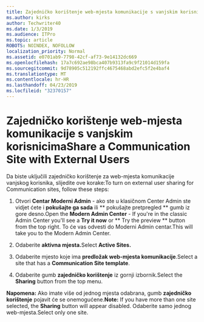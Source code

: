 ```yaml
---
title: Zajedničko korištenje web-mjesta komunikacije s vanjskim korisnicima
ms.author: kirks
author: Techwriter40
ms.date: 1/3/2019
ms.audience: ITPro
ms.topic: article
ROBOTS: NOINDEX, NOFOLLOW
localization_priority: Normal
ms.assetid: e0701ab9-7798-42cf-af73-9e14132dc669
ms.openlocfilehash: 17a7c692ae98bca407b9313fa9c9f21014d159fa
ms.sourcegitcommit: 9d78905c512192ffc4675468abd2efc5f2e4baf4
ms.translationtype: MT
ms.contentlocale: hr-HR
ms.lasthandoff: 04/23/2019
ms.locfileid: "32370157"
---
```

# <a name="share-a-communication-site-with-external-users"></a><span data-ttu-id="abe18-102">Zajedničko korištenje web-mjesta komunikacije s vanjskim korisnicima</span><span class="sxs-lookup"><span data-stu-id="abe18-102">Share a Communication Site with External Users</span></span>

<span data-ttu-id="abe18-103">Da biste uključili zajedničko korištenje za web-mjesta komunikacije vanjskog korisnika, slijedite ove korake:</span><span class="sxs-lookup"><span data-stu-id="abe18-103">To turn on external user sharing for Communication sites, follow these steps:</span></span> 
  
1. <span data-ttu-id="abe18-104">Otvori **Centar Moderni Admin** - ako ste u klasičnom Center Admin ste vidjet ćete i **pokušajte ga sada** ili \*\* pokušajte pretpregled \*\* gumb iz gore desno.</span><span class="sxs-lookup"><span data-stu-id="abe18-104">Open the **Modern Admin Center** - If you're in the classic Admin Center you'll see a **Try it now** or \*\* Try the preview \*\* button from the top right.</span></span> <span data-ttu-id="abe18-105">To će vas odvesti do Moderni Admin centar.</span><span class="sxs-lookup"><span data-stu-id="abe18-105">This will take you to the Modern Admin Center.</span></span> 
  
2. <span data-ttu-id="abe18-106">Odaberite **aktivna mjesta.**</span><span class="sxs-lookup"><span data-stu-id="abe18-106">Select **Active Sites.**</span></span>
  
3. <span data-ttu-id="abe18-107">Odaberite mjesto koje ima **predložak web-mjesta komunikacije**.</span><span class="sxs-lookup"><span data-stu-id="abe18-107">Select a site that has a **Communication Site template**.</span></span> 
  
4. <span data-ttu-id="abe18-108">Odaberite gumb **zajedničko korištenje** iz gornji izbornik.</span><span class="sxs-lookup"><span data-stu-id="abe18-108">Select the **Sharing** button from the top menu.</span></span> 
  
 <span data-ttu-id="abe18-109">**Napomena:** Ako imate više od jednog mjesta odabrana, gumb **zajedničko korištenje** pojavit će se onemogućene.</span><span class="sxs-lookup"><span data-stu-id="abe18-109">**Note:** If you have more than one site selected, the **Sharing** button will appear disabled.</span></span> <span data-ttu-id="abe18-110">Odaberite samo jednog web-mjesta.</span><span class="sxs-lookup"><span data-stu-id="abe18-110">Select only one site.</span></span> 
  

